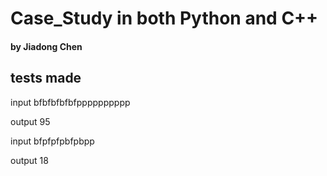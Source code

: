 # Case_Study in both Python and C++
#### by Jiadong Chen
## tests made
input bfbfbfbfbfpppppppppp

output 95

input bfpfpfpbfpbpp

output 18
